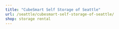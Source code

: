 ```yaml
---
title: "CubeSmart Self Storage of Seattle"
url: /seattle/cubesmart-self-storage-of-seattle/
shop: storage rental
---
```

